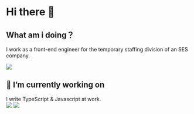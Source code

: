 # Hi there 👋

## What am i doing？　　
I work as a front-end engineer for the temporary staffing division of an SES company.  

<img src="https://img.shields.io/badge/-FrontendEngineer-00A98F.svg?logo=&style=plastic">  


## 🔭 I’m currently working on
I write TypeScript & Javascript at work.  
  <img src="https://img.shields.io/badge/-Typescript-fff.svg?logo=typescript&style=plastic">  <img src="https://img.shields.io/badge/-Javascript-fff.svg?logo=javascript&style=popout">
  
  
<!--
- 🌱 I’m currently learning TypeScript  
     TypeScriptをベースにエンジニアとしての技術力向上を目指しています。  
     今後はバックエンドエンジニアに転向したいと考えています。　　

- 現在学んでいる技術スタック  
   - supabase
   - GraphQL
   - Prisma
   - hono
   - Github actions
   - Docker
   - postgreSQL  



<img src="https://img.shields.io/badge/-Typescript-fff.svg?logo=typescript&style=plastic">
<!--
**gtn-74/gtn-74** is a ✨ _special_ ✨ repository because its `README.md` (this file) appears on your GitHub profile.

Here are some ideas to get you started:

- 🔭 I’m currently working on ...
- 🌱 I’m currently learning ...
- 👯 I’m looking to collaborate on ...
- 🤔 I’m looking for help with ...
- 💬 Ask me about ...
- 📫 How to reach me: ...
- 😄 Pronouns: ...
- ⚡ Fun fact: ...
-->
